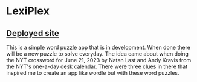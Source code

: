 # LexiPlex
## [Deployed site](https://lexiplex.gatsbyjs.io/)
This is a simple word puzzle app that is in development. When done there will be a new puzzle to solve everyday. 
The idea came about when doing the NYT crossword for June 21, 2023 by Natan Last and Andy Kravis from the NYT's one-a-day desk calendar. 
There were three clues in there that inspired me to create an app like wordle but with these word puzzles.